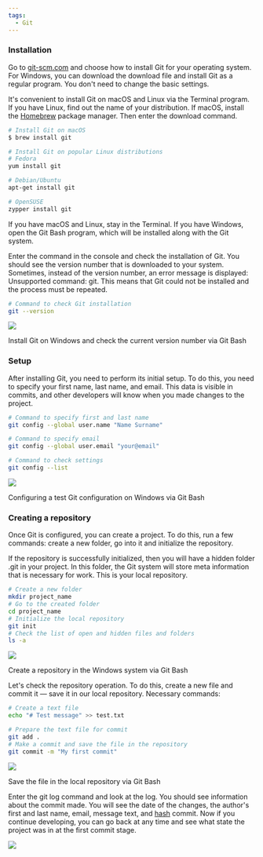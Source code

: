 ```yaml
---
tags:
  - Git
---
```

### **Installation**

Go to [git-scm.com](https://git-scm.com/downloads) and choose how to install Git for your operating system. For Windows, you can download the download file and install Git as a regular program. You don't need to change the basic settings.

It's convenient to install Git on macOS and Linux via the Terminal program. If you have Linux, find out the name of your distribution. If macOS, install the [Homebrew](https://brew.sh/ru/) package manager. Then enter the download command.

```bash
# Install Git on macOS
$ brew install git

# Install Git on popular Linux distributions
# Fedora
yum install git

# Debian/Ubuntu
apt-get install git

# OpenSUSE
zypper install git
```
If you have macOS and Linux, stay in the Terminal. If you have Windows, open the Git Bash program, which will be installed along with the Git system.

Enter the command in the console and check the installation of Git. You should see the version number that is downloaded to your system. Sometimes, instead of the version number, an error message is displayed: Unsupported command: git. This means that Git could not be installed and the process must be repeated.

```bash
# Command to check Git installation
git --version
```

![](https://skillbox.ru/upload/setka_images/11495616052024_6caf85fa09e0642959e62c753d9a2f18236eb1da.jpg)

Install Git on Windows and check the current version number via Git Bash

### **Setup**

After installing Git, you need to perform its initial setup. To do this, you need to specify your first name, last name, and email. This data is visible in commits, and other developers will know when you made changes to the project.

```bash
# Command to specify first and last name
git config --global user.name "Name Surname"

# Command to specify email
git config --global user.email "your@email"

# Command to check settings
git config --list
```

![](https://skillbox.ru/upload/setka_images/11495416052024_c0c954a3a268bfc515e88839a41a25de5bd1b194.jpg)

Configuring a test Git configuration on Windows via Git Bash

### **Creating a repository**

Once Git is configured, you can create a project. To do this, run a few commands: create a new folder, go into it and initialize the repository.

If the repository is successfully initialized, then you will have a hidden folder .git in your project. In this folder, the Git system will store meta information that is necessary for work. This is your local repository.

```bash
# Create a new folder
mkdir project_name
# Go to the created folder
cd project_name
# Initialize the local repository
git init
# Check the list of open and hidden files and folders
ls -a
```

![](https://skillbox.ru/upload/setka_images/11495516052024_cece785eb92cd643f5e788e5f37e3d933a76f56c.jpg)

Create a repository in the Windows system via Git Bash

Let's check the repository operation. To do this, create a new file and commit it — save it in our local repository. Necessary commands:

```bash
# Create a text file
echo "# Test message" >> test.txt

# Prepare the text file for commit
git add .
# Make a commit and save the file in the repository
git commit -m "My first commit"
```

![](https://skillbox.ru/upload/setka_images/11495416052024_2229e417950c39bd1ac90259b6c781a232a40430.jpg)

Save the file in the local repository via Git Bash

Enter the git log command and look at the log. You should see information about the commit made. You will see the date of the changes, the author's first and last name, email, message text, and [hash](https://skillbox.ru/media/code/kheshfunktsiya-chto-eto-dlya-chego-nuzhna-i-kak-rabotaet/?utm_source=media&utm_medium=link&utm_campaign=all_all_media_links_links_articles_all_all_skillbox) commit. Now if you continue developing, you can go back at any time and see what state the project was in at the first commit stage.

![](https://skillbox.ru/upload/setka_images/11495416052024_71b97f3681cfd481f98f8279e17d064ae63ea66a.jpg)